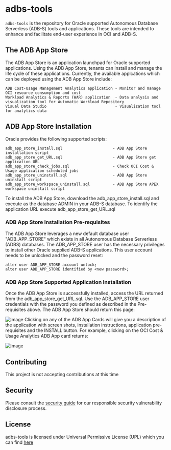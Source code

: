 # adbs-tools

`adbs-tools` is the repository for Oracle supported Autonomous Database Serverless (ADB-S) tools and applications. 
These tools are intended to enhance and facilitate end-user experience in OCI and ADB-S.

## The ADB App Store
The ADB App Store is an application launchpad for Oracle supported applications. Using the ADB App Store, tenants can install and manage the life cycle of these applications. Currently, the available applcations which can be deployed using the ADB App Store include:

    ADB Cost-Usage Management Analytics application - Monitor and manage OCI resource consumption and cost
    Workload Analytics & Reports (WAR) application  - Data analysis and visualization tool for Automatic Workload Repository
    Visual Data Studio                              - Visualization tool for analytics data

## ADB App Store Installation <a name='installation'></a>
Oracle provides the following supported scripts:

    adb_app_store_install.sql                      - ADB App Store installation script
    adb_app_store_get_URL.sql                      - ADB App Store get application URL
    adb_app_store_check_jobs.sql                   - Check OCI Cost & Usage application scheduled jobs
    adb_app_store_uninstall.sql                    - ADB App Store uninstall script
    adb_app_store_workspace_uninstall.sql          - ADB App Store APEX workspace uninstall script

To install the ADB App Store, download the adb_app_store_install.sql and execute as the database ADMIN in your ADB-S database. To identify the application URL execute adb_app_store_get_URL.sql

### ADB App Store Installation Pre-requisites
The ADB App Store leverages a new default database user "ADB_APP_STORE" which exists in all Autonomous Database Serverless (ADBS) databases. The ADB_APP_STORE user has the necessary privileges to install other Oracle supplied ADB-S applications. This user account needs to be unlocked and the password reset:

    alter user ADB_APP_STORE account unlock;
    alter user ADB_APP_STORE identified by <new password>;

### ADB App Store Supported Application Installation
Once the ADB App Store is successfully installed, access the URL returned from the adb_app_store_get_URL.sql. Use the ADB_APP_STORE user credentials with the password you defined as described in the Pre-requisites above. The ADB App Store should return this page:

![image](https://github.com/oracle-samples/adbs-tools/assets/8619317/6a643ae0-ff93-4736-8123-fa4224aa7425)
Clicking on any of the ADB App Cards will give you a description of the application with screen shots, installation instructions, application pre-requisites and the INSTALL button. For example, clicking on the OCI Cost & Usage Analytics ADB App card returns:


![image](https://github.com/oracle-samples/adbs-tools/assets/8619317/361783aa-0056-43c6-8536-4793804050fb)





## Contributing  <a name='contributing'></a>

This project is not accepting contributions at this time

## Security <a name='security'></a>
Please consult the [security guide](https://github.com/oracle-samples/adbs-tools/SECURITY.md) for our responsible security vulnerability disclosure process.

## License <a name='license'></a>
adbs-tools is licensed under Universal Permissive License (UPL) which you can find [here](https://github.com/oracle-samples/adbs-tools/LICENSE.txt)
